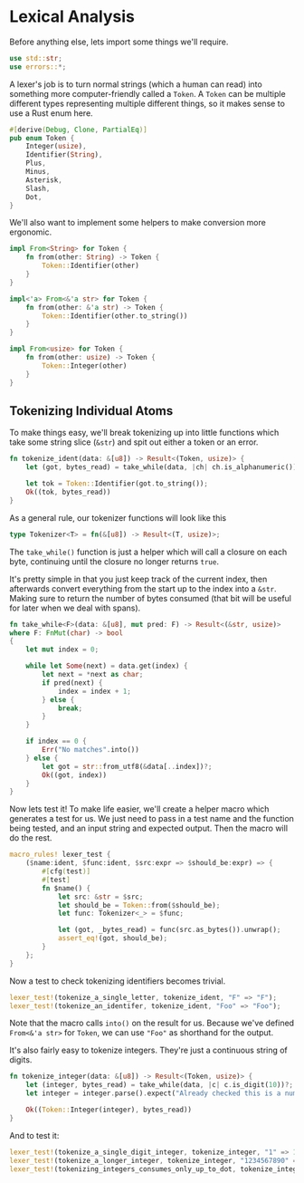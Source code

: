 # Lexical Analysis

Before anything else, lets import some things we'll require.

```rust
use std::str;
use errors::*;
```

A lexer's job is to turn normal strings (which a human can read) into 
something more computer-friendly called a `Token`. A `Token` can be multiple
different types representing multiple different things, so it makes sense to 
use a Rust enum here.

```rust
#[derive(Debug, Clone, PartialEq)]
pub enum Token {
    Integer(usize),
    Identifier(String),
    Plus,
    Minus,
    Asterisk,
    Slash,
    Dot,
}
```

We'll also want to implement some helpers to make conversion more ergonomic.

```rust
impl From<String> for Token {
    fn from(other: String) -> Token {
        Token::Identifier(other)
    }
}

impl<'a> From<&'a str> for Token {
    fn from(other: &'a str) -> Token {
        Token::Identifier(other.to_string())
    }
}

impl From<usize> for Token {
    fn from(other: usize) -> Token {
        Token::Integer(other)
    }
}
```


## Tokenizing Individual Atoms

To make things easy, we'll break tokenizing up into little functions which 
take some string slice (`&str`) and spit out either a token or an error.

```rust
fn tokenize_ident(data: &[u8]) -> Result<(Token, usize)> {
    let (got, bytes_read) = take_while(data, |ch| ch.is_alphanumeric())?;

    let tok = Token::Identifier(got.to_string());
    Ok((tok, bytes_read))
}
```

As a general rule, our tokenizer functions will look like this

```rust
type Tokenizer<T> = fn(&[u8]) -> Result<(T, usize)>;
```

The `take_while()` function is just a helper which will call a closure on each
byte, continuing until the closure no longer returns `true`. 

It's pretty simple in that you just keep track of the current index, then 
afterwards convert everything from the start up to the index into a `&str`. 
Making sure to return the number of bytes consumed (that bit will be useful 
for later when we deal with spans).

```rust
fn take_while<F>(data: &[u8], mut pred: F) -> Result<(&str, usize)> 
where F: FnMut(char) -> bool
{
    let mut index = 0;

    while let Some(next) = data.get(index) {
        let next = *next as char;
        if pred(next) {
            index = index + 1;
        } else {
            break;
        }
    }

    if index == 0 {
        Err("No matches".into())
    } else {
        let got = str::from_utf8(&data[..index])?;
        Ok((got, index))
    }
}
```

Now lets test it! To make life easier, we'll create a helper macro which 
generates a test for us. We just need to pass in a test name and the function
being tested, and an input string and expected output. Then the macro will do
the rest.


```rust
macro_rules! lexer_test {
    ($name:ident, $func:ident, $src:expr => $should_be:expr) => {
        #[cfg(test)]
        #[test]
        fn $name() {
            let src: &str = $src;
            let should_be = Token::from($should_be);
            let func: Tokenizer<_> = $func;

            let (got, _bytes_read) = func(src.as_bytes()).unwrap();
            assert_eq!(got, should_be);
        }
    };
}
```

Now a test to check tokenizing identifiers becomes trivial.

```rust
lexer_test!(tokenize_a_single_letter, tokenize_ident, "F" => "F");
lexer_test!(tokenize_an_identifer, tokenize_ident, "Foo" => "Foo");
```

Note that the macro calls `into()` on the result for us. Because we've defined
`From<&'a str>` for `Token`, we can use `"Foo"` as shorthand for the output.

It's also fairly easy to tokenize integers. They're just a continuous string
of digits.

```rust
fn tokenize_integer(data: &[u8]) -> Result<(Token, usize)> {
    let (integer, bytes_read) = take_while(data, |c| c.is_digit(10))?;
    let integer = integer.parse().expect("Already checked this is a number");

    Ok((Token::Integer(integer), bytes_read))
}
```

And to test it:

```rust
lexer_test!(tokenize_a_single_digit_integer, tokenize_integer, "1" => 1);
lexer_test!(tokenize_a_longer_integer, tokenize_integer, "1234567890" => 1234567890);
lexer_test!(tokenizing_integers_consumes_only_up_to_dot, tokenize_integer, "12.34" => 12);
```